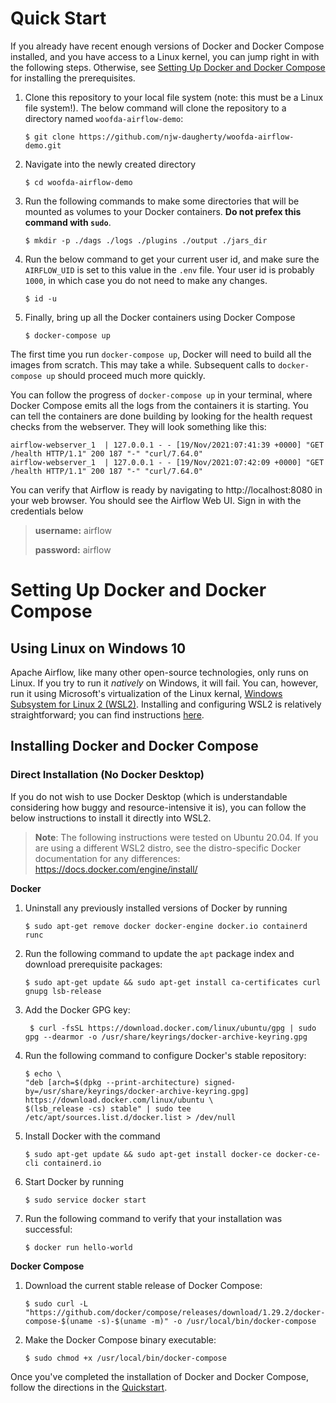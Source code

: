 # Quick Start
If you already have recent enough versions of Docker and Docker Compose installed, and you have access to a Linux kernel, you can jump right in with the following steps. Otherwise, see [Setting Up Docker and Docker Compose](#setting-up-docker-and-docker-compose) for installing the prerequisites.

1. Clone this repository to your local file system (note: this must be a Linux file system!). The below command will clone the repository to a directory named `woofda-airflow-demo`:

    ```
    $ git clone https://github.com/njw-daugherty/woofda-airflow-demo.git
    ```

1. Navigate into the newly created directory
    ```
    $ cd woofda-airflow-demo
    ```
1. Run the following commands to make some directories that will be mounted as volumes to your Docker containers. **Do not prefex this command with `sudo`**.

    ```
    $ mkdir -p ./dags ./logs ./plugins ./output ./jars_dir 
    ```

1. Run the below command to get your current user id, and make sure the `AIRFLOW_UID` is set to this value in the `.env` file. Your user id is probably `1000`, in which case you do not need to make any changes.
    ```
    $ id -u
    ```

1. Finally, bring up all the Docker containers using Docker Compose 
    
    ```
    $ docker-compose up
    ```

The first time you run `docker-compose up`, Docker will need to build all the images from scratch. This may take a while. Subsequent calls to `docker-compose up` should proceed much more quickly.

You can follow the progress of `docker-compose up` in your terminal, where Docker Compose emits all the logs from the containers it is starting. You can tell the containers are done building by looking for the health request checks from the webserver. They will look something like this:

```
airflow-webserver_1  | 127.0.0.1 - - [19/Nov/2021:07:41:39 +0000] "GET /health HTTP/1.1" 200 187 "-" "curl/7.64.0"
airflow-webserver_1  | 127.0.0.1 - - [19/Nov/2021:07:42:09 +0000] "GET /health HTTP/1.1" 200 187 "-" "curl/7.64.0"
```
 You can verify that Airflow is ready by navigating to http://localhost:8080 in your web browser. You should see the Airflow Web UI. Sign in with the credentials below

 > **username:** airflow
 >
 > **password:** airflow

# Setting Up Docker and Docker Compose
## Using Linux on Windows 10
Apache Airflow, like many other open-source technologies, only runs on Linux. If you try to run it *natively* on Windows, it will fail. You can, however, run it using Microsoft's virtualization of the Linux kernal, [Windows Subsystem for Linux 2 (WSL2)](https://docs.microsoft.com/en-us/windows/wsl/about). Installing and configuring WSL2 is relatively straightforward; you can find instructions [here](https://docs.microsoft.com/en-us/windows/wsl/install).
## Installing Docker and Docker Compose
### Direct Installation (No Docker Desktop)
If you do not wish to use Docker Desktop (which is understandable considering how buggy and resource-intensive it is), you can follow the below instructions to install it directly into WSL2.

> **Note**: The following instructions were tested on Ubuntu 20.04. If you are using a different WSL2 distro, see the distro-specific Docker documentation for any differences: https://docs.docker.com/engine/install/

**Docker**
1. Uninstall any previously installed versions of Docker by running

    ```
    $ sudo apt-get remove docker docker-engine docker.io containerd runc
    ```

1. Run the following command to update the `apt` package index and download prerequisite packages:
    ```
    $ sudo apt-get update && sudo apt-get install ca-certificates curl gnupg lsb-release
    ```

1. Add the Docker GPG key:
    ```
     $ curl -fsSL https://download.docker.com/linux/ubuntu/gpg | sudo gpg --dearmor -o /usr/share/keyrings/docker-archive-keyring.gpg
     ```

1. Run the following command to configure Docker's stable repository:
    ```
    $ echo \
    "deb [arch=$(dpkg --print-architecture) signed-by=/usr/share/keyrings/docker-archive-keyring.gpg] https://download.docker.com/linux/ubuntu \
    $(lsb_release -cs) stable" | sudo tee /etc/apt/sources.list.d/docker.list > /dev/null
    ```

1. Install Docker with the command
    ```
    $ sudo apt-get update && sudo apt-get install docker-ce docker-ce-cli containerd.io
    ```

1. Start Docker by running
    ```
    $ sudo service docker start
    ```

1. Run the following command to verify that your installation was successful:
    ```
    $ docker run hello-world
    ```

**Docker Compose**

1. Download the current stable release of Docker Compose:
    ```
    $ sudo curl -L "https://github.com/docker/compose/releases/download/1.29.2/docker-compose-$(uname -s)-$(uname -m)" -o /usr/local/bin/docker-compose
    ```

1. Make the Docker Compose binary executable:
    ```
    $ sudo chmod +x /usr/local/bin/docker-compose
    ```

Once you've completed the installation of Docker and Docker Compose, follow the directions in the [Quickstart](#quick-start).

